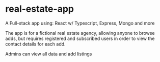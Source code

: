 # real-estate-app

A Full-stack app using: React w/ Typescript, Express, Mongo and more

The app is for a fictional real estate agency, allowing anyone to browse adds, but requires registered and subscribed users in order to view the contact details for each add. 

Admins can view all data and add listings
